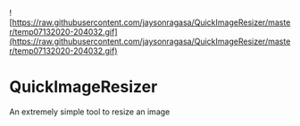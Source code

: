 ![https://raw.githubusercontent.com/jaysonragasa/QuickImageResizer/master/temp07132020-204032.gif](https://raw.githubusercontent.com/jaysonragasa/QuickImageResizer/master/temp07132020-204032.gif)

# QuickImageResizer
An extremely simple tool to resize an image
